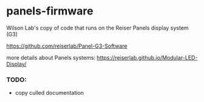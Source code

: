 # panels-firmware
Wilson Lab's copy of code that runs on the Reiser Panels display system (G3)

https://github.com/reiserlab/Panel-G3-Software

more details about Panels systems: https://reiserlab.github.io/Modular-LED-Display/

### TODO: 
- copy culled documentation
